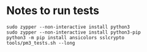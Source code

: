 # Notes to run tests

```
sudo zypper --non-interactive install python3
sudo zypper --non-interactive install python3-pip
python3 -m pip install ansicolors sslcrypto
tools/pm3_tests.sh --long
```
